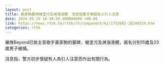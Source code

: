 ```yaml
---
layout: post
title: 黃家駒墓碑被塗污及淋潑液體　消息指警方懷疑有人引人注意
date: 2024-05-19 18:38:59.000000000 +08:00
link: https://news.rthk.hk/rthk/ch/component/k2/1753802-20240519.htm
categories: rthk
---
```


樂隊Beyond已故主音歌手黃家駒的墓碑，被塗污及淋潑液體，兩名分別15歲及23歲男子被捕。

消息指，警方初步懷疑有人為引人注意而作出有關行為。
